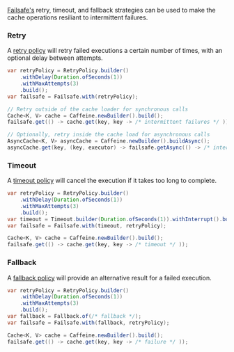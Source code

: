 [Failsafe's][failsafe] retry, timeout, and fallback strategies can be used to make the cache
operations resiliant to intermittent failures.

### Retry
A [retry policy][retry] will retry failed executions a certain number of times, with an optional
delay between attempts.

```java
var retryPolicy = RetryPolicy.builder()
    .withDelay(Duration.ofSeconds(1))
    .withMaxAttempts(3)
    .build();
var failsafe = Failsafe.with(retryPolicy);

// Retry outside of the cache loader for synchronous calls
Cache<K, V> cache = Caffeine.newBuilder().build();
failsafe.get(() -> cache.get(key, key -> /* intermittent failures */ ));

// Optionally, retry inside the cache load for asynchronous calls
AsyncCache<K, V> asyncCache = Caffeine.newBuilder().buildAsync();
asyncCache.get(key, (key, executor) -> failsafe.getAsync(() -> /* intermittent failure */));
```

### Timeout
A [timeout policy][timeout] will cancel the execution if it takes too long to complete.

```java
var retryPolicy = RetryPolicy.builder()
    .withDelay(Duration.ofSeconds(1))
    .withMaxAttempts(3)
    .build();
var timeout = Timeout.builder(Duration.ofSeconds(1)).withInterrupt().build();
var failsafe = Failsafe.with(timeout, retryPolicy);

Cache<K, V> cache = Caffeine.newBuilder().build();
failsafe.get(() -> cache.get(key, key -> /* timeout */ ));
```

### Fallback
A [fallback policy][fallback] will provide an alternative result for a failed execution.

```java
var retryPolicy = RetryPolicy.builder()
    .withDelay(Duration.ofSeconds(1))
    .withMaxAttempts(3)
    .build();
var fallback = Fallback.of(/* fallback */);
var failsafe = Failsafe.with(fallback, retryPolicy);

Cache<K, V> cache = Caffeine.newBuilder().build();
failsafe.get(() -> cache.get(key, key -> /* failure */ ));
```

[failsafe]: https://failsafe.dev
[retry]: https://failsafe.dev/retry
[timeout]: https://failsafe.dev/timeout
[fallback]: https://failsafe.dev/fallback
